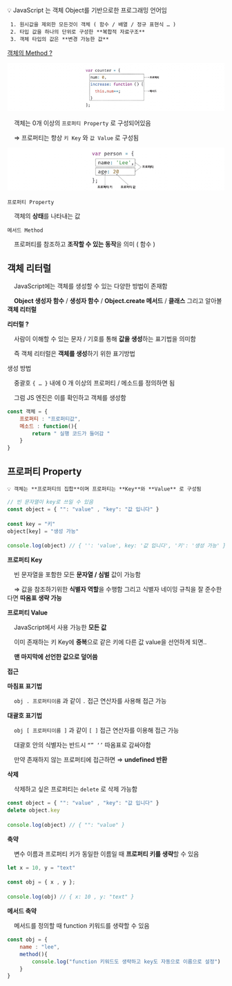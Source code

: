 
💡 JavaScript 는 객체 Object를 기반으로한 프로그래밍 언어임

     1. 원시값을 제외한 모든것이 객체 ( 함수 / 배열 / 정규 표현식 … )
     2. 타입 값을 하나의 단위로 구성한 **복합적 자료구조**
     3. 객체 타입의 값은 **변경 가능한 값**


[객체의 Method ?](https://www.notion.so/Object-53eddbcbec344324b68bf5cb716561b5?pvs=21)

![Untitled](./img/1.png)

&nbsp;&nbsp;&nbsp;&nbsp;객체는 0개 이상의 `프로퍼티 Property` 로 구성되어있음

&nbsp;&nbsp;&nbsp;&nbsp;⇒ 프로퍼티는 항상 `키 Key` 와 `값 Value` 로 구성됨

![Untitled](./img/2.png)

`프로퍼티 Property`

&nbsp;&nbsp;&nbsp;&nbsp;객체의 **상태**를 나타내는 값

`메서드 Method`

&nbsp;&nbsp;&nbsp;&nbsp;프로퍼티를 참조하고 **조작할 수 있는 동작**을 의미 ( 함수 )

## 객체 리터럴

&nbsp;&nbsp;&nbsp;&nbsp;JavaScript에는 객체를 생성할 수 있는 다양한 방법이 존재함

&nbsp;&nbsp;&nbsp;&nbsp;**Object 생성자 함수** / **생성자 함수** / **Object.create 메서드** / **클래스** 그리고 알아볼 **객체 리터럴**

**리터럴 ?** 

&nbsp;&nbsp;&nbsp;&nbsp;사람이 이해할 수 있는 문자 / 기호를 통해 **값을 생성**하는 표기법을 의미함

&nbsp;&nbsp;&nbsp;&nbsp;즉 객체 리터럴은 **객체를 생성**하기 위한 표기방법



생성 방법

&nbsp;&nbsp;&nbsp;&nbsp;중괄호 `{ … }` 내에 0 개 이상의 프로퍼티 / 메소드를 정의하면 됨 

&nbsp;&nbsp;&nbsp;&nbsp;그럼 JS 엔진은 이를 확인하고 객체를 생성함

```jsx
const 객체 = {
	프로퍼티 : "프로퍼티값",
	메소드 : function(){
		return " 실행 코드가 들어감 "
	}
}
```

## 프로퍼티 Property


    💡 객체는 **프로퍼티의 집합**이며 프로퍼티는 **Key**와 **Value** 로 구성됨


```jsx
// 빈 문자열이 key로 쓰일 수 있음
const object = { "": "value" , "key": "값 입니다" }

const key = "키"
object[key] = "생성 가능"

console.log(object) // { '': 'value', key: '값 입니다', '키': '생성 가능' }
```

**프로퍼티 Key**

&nbsp;&nbsp;&nbsp;&nbsp;빈 문자열을 포함한 모든 **문자열 / 심벌** 값이 가능함

&nbsp;&nbsp;&nbsp;&nbsp;⇒ 값을 참조하기위한 **식별자 역할**을 수행함 그리고 식별자 네이밍 규칙을 잘 준수한다면 **따옴표 생략 가능**

**프로퍼티 Value**

&nbsp;&nbsp;&nbsp;&nbsp;JavaScript에서 사용 가능한 **모든 값**

&nbsp;&nbsp;&nbsp;&nbsp;이미 존재하는 키 Key에 **중복**으로 같은 키에 다른 값 value을 선언하게 되면..

&nbsp;&nbsp;&nbsp;&nbsp;**맨 마지막에 선언한 값으로 덮어씀**

**접근**

**마침표 표기법**

&nbsp;&nbsp;&nbsp;&nbsp;`obj . 프로퍼티이름` 과 같이 `.` 접근 연산자를 사용해 접근 가능

**대괄호 표기법**

&nbsp;&nbsp;&nbsp;&nbsp;`obj [ 프로퍼티이름 ]` 과 같이  `[ ]` 접근 연산자를 이용해 접근 가능

&nbsp;&nbsp;&nbsp;&nbsp;대괄호 안의 식별자는 반드시 `“” ‘’` 따옴표로 감싸야함

&nbsp;&nbsp;&nbsp;&nbsp;만약 존재하지 않는 프로퍼티에 접근하면 ⇒ **undefined 반환**

**삭제**

&nbsp;&nbsp;&nbsp;&nbsp;삭제하고 싶은 프로퍼티는 `delete` 로 삭제 가능함

```jsx
const object = { "": "value" , "key": "값 입니다" }
delete object.key

console.log(object) // { "": "value" }
```

**축약** 

&nbsp;&nbsp;&nbsp;&nbsp;변수 이름과 프로퍼티 키가 동일한 이름일 때 **프로퍼티 키를 생략**할 수 있음

```jsx
let x = 10, y = "text"

const obj = { x , y };

console.log(obj) // { x: 10 , y: "text" }
```

**메서드 축약**

&nbsp;&nbsp;&nbsp;&nbsp;메서드를 정의할 때 function 키워드를 생략할 수 있음

```jsx
const obj = {
	name : "lee",
	method(){
		console.log("function 키워드도 생략하고 key도 자동으로 이름으로 설정")
	}
}
```
